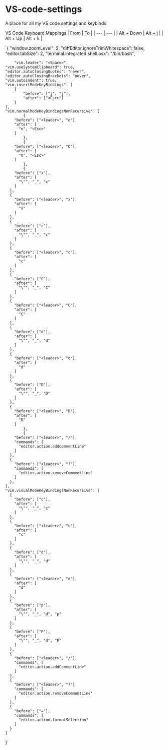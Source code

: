 # VS-code-settings
A place for all my VS code settings and keybinds

VS Code Keyboard Mappings
| From       | To      |
| ---        | ---     |
| Alt + Down | Alt + j |
| Alt + Up   | Alt + k |

`{
    "window.zoomLevel": 2,
    "diffEditor.ignoreTrimWhitespace": false,
    "editor.tabSize": 2,
    "terminal.integrated.shell.osx": "/bin/bash",

		"vim.leader": "<Space>",
    "vim.useSystemClipboard": true,
    "editor.autoClosingQuotes": "never",
    "editor.autoClosingBrackets": "never",
    "vim.autoindent": true,
    "vim.insertModeKeyBindings": [
        {
            "before": ["j", "j"],
            "after": ["<Esc>"]
        }
    ],
    "vim.normalModeKeyBindingsNonRecursive": [
			{
        "before": ["<leader>", "o"],
        "after": [
          "o", "<Esc>"
        ]
			},
			{
        "before": ["<leader>", "O"],
        "after": [
          "O", "<Esc>"
        ]
			},
			{
        "before": ["x"],
        "after": [
          "\"", "_", "x"
        ]
      },
      {
        "before": ["<leader>", "x"],
        "after": [
          "x"
        ]
      },
      {
        "before": ["c"],
        "after": [
          "\"", "_", "c"
        ]
      },
      {
        "before": ["<leader>", "c"],
        "after": [
          "c"
        ]
      },
      {
        "before": ["C"],
        "after": [
          "\"", "_", "C"
        ]
      },
      {
        "before": ["<leader>", "C"],
        "after": [
          "C"
        ]
      },
      {
        "before": ["d"],
        "after": [
          "\"", "_", "d"
        ]
      },
      {
        "before": ["<leader>", "d"],
        "after": [
          "d"
        ]
      },
      {
        "before": ["D"],
        "after": [
          "\"", "_", "D"
        ]
      },
      {
        "before": ["<leader>", "D"],
        "after": [
          "D"
        ]
			},
			{
        "before": ["<leader>", "/"],
        "commands": [
          "editor.action.addCommentLine"
        ]
      },
      {
        "before": ["<leader>", "?"],
        "commands": [
          "editor.action.removeCommentLine"
        ]
      },
    ],
    "vim.visualModeKeyBindingsNonRecursive": [
      {
        "before": ["c"],
        "after": [
          "\"", "_", "c"
        ]
      },
      {
        "before": ["<leader>", "c"],
        "after": [
          "c"
        ]
      },
      {
        "before": ["d"],
        "after": [
          "\"", "_", "d"
        ]
      },
      {
        "before": ["<leader>", "d"],
        "after": [
          "d"
        ]
      },
      {
        "before": ["p"],
        "after": [
          "\"", "_", "d", "p"
        ]
      },
      {
        "before": ["P"],
        "after": [
          "\"", "_", "d", "P"
        ]
      },
      {
        "before": ["<leader>", "/"],
        "commands": [
          "editor.action.addCommentLine"
        ]
      },
      {
        "before": ["<leader>", "?"],
        "commands": [
          "editor.action.removeCommentLine"
        ]
      },
      {
        "before": ["="],
        "commands": [
          "editor.action.formatSelection"
        ]
      }
    ]
}`

